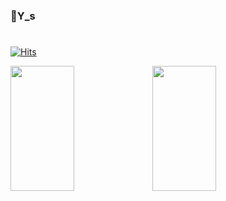 ### 👋Y_s
#
<!--
**WeeYoungSeok/WeeYoungSeok** is a ✨ _special_ ✨ repository because its `README.md` (this file) appears on your GitHub profile.

Here are some ideas to get you started:

- 🔭 I’m currently working on ...
- 🌱 I’m currently learning ...
- 👯 I’m looking to collaborate on ...
- 🤔 I’m looking for help with ...
- 💬 Ask me about ...
- 📫 How to reach me: ...
- 😄 Pronouns: ...
- ⚡ Fun fact: ...
-->
[![Hits](https://hits.seeyoufarm.com/api/count/incr/badge.svg?url=https%3A%2F%2Fgithub.com%2FWeeYoungSeok&count_bg=%2379C83D&title_bg=%23555555&icon=&icon_color=%23E7E7E7&title=hits&edge_flat=false)](https://hits.seeyoufarm.com)
<br/>


<div align="left" height=150>
  <div style="display: flex;">
    <img src="https://github-readme-stats.vercel.app/api?username=WeeYoungSeok" height=200 width=45%/>
    <img src="https://github-readme-stats.vercel.app/api/top-langs/?username=WeeYoungSeok&layout=compact&theme=tokyonight" height=200 width=45%/>
  </div>
</div>

